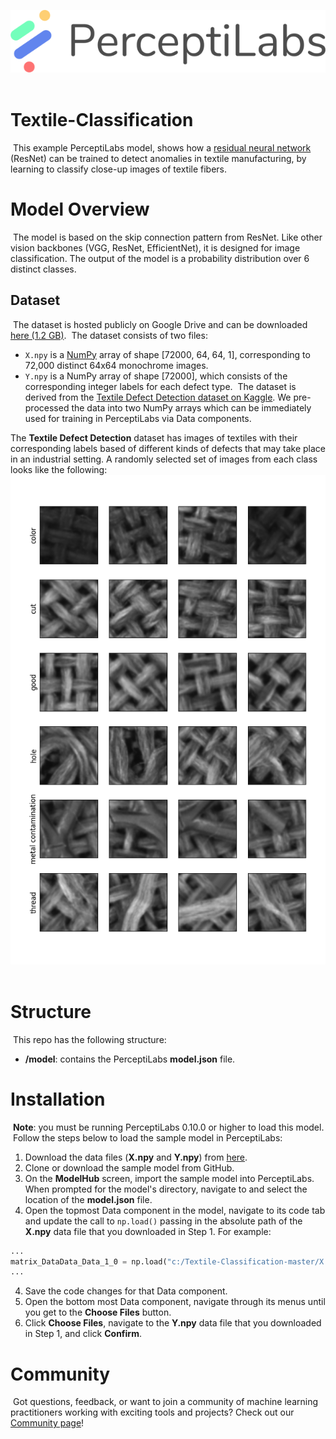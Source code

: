 [![PerceptiLabs](./pl_logo.png)](https://www.perceptilabs.com/home)
​
# Textile-Classification
​
This example PerceptiLabs model, shows how a [residual neural network](https://en.wikipedia.org/wiki/Residual_neural_network) (ResNet) can be trained to detect anomalies in textile manufacturing, by learning to classify close-up images of textile fibers. 
​
# Model Overview
​
The model is based on the skip connection pattern from ResNet. Like other vision backbones (VGG, ResNet, EfficientNet), it is designed for image classification. The output of the model is a probability distribution over 6 distinct classes.
​
## Dataset
​
The dataset is hosted publicly on Google Drive and can be downloaded [here (1.2 GB)](https://drive.google.com/drive/folders/1i-k71RMxa0LjNJqAjh-cclN6RA-WeBmv?usp=sharing).
​
The dataset consists of two files:
​
* `X.npy` is a [NumPy](https://numpy.org/) array of shape [72000, 64, 64, 1], corresponding to 72,000 distinct 64x64 monochrome images.
* `Y.npy` is a NumPy array of shape [72000], which consists of the corresponding integer labels for each defect type.
​
The dataset is derived from the [Textile Defect Detection dataset on Kaggle](https://www.kaggle.com/belkhirnacim/textiledefectdetection/version/2). We pre-processed the data into two NumPy arrays which can be immediately used for training in PerceptiLabs via Data components.
​

The **Textile Defect Detection** dataset has images of textiles with their corresponding labels based of different kinds of defects that may take place in an industrial setting. A randomly selected set of images from each class looks like the following:
​
![](data_preview.png)
​
# Structure
​
This repo has the following structure:
* **/model**: contains the PerceptiLabs **model.json** file.
​
​
# Installation
​
**Note**: you must be running PerceptiLabs 0.10.0 or higher to load this model.
​
Follow the steps below to load the sample model in PerceptiLabs:
​
1. Download the data files (**X.npy** and **Y.npy**) from [here](https://drive.google.com/drive/folders/1i-k71RMxa0LjNJqAjh-cclN6RA-WeBmv?usp=sharing).
2. Clone or download the sample model from GitHub.
2. On the **ModelHub** screen, import the sample model into PerceptiLabs. When prompted for the model's directory, navigate to and select the location of the **model.json** file.
3. Open the topmost Data component in the model, navigate to its code tab and update the call to ```np.load()``` passing in the absolute path of the **X.npy** data file that you downloaded in Step 1. For example:
```python
...
matrix_DataData_Data_1_0 = np.load("c:/Textile-Classification-master/X.npy", mmap_mode='r+').astype(np.float32)
...
```
4. Save the code changes for that Data component.
5. Open the bottom most Data component, navigate through its menus until you get to the **Choose Files** button.
6. Click **Choose Files**, navigate to the **Y.npy** data file that you downloaded in Step 1, and click **Confirm**.
​
​
# Community
​
Got questions, feedback, or want to join a community of machine learning practitioners working with exciting tools and projects? Check out our [Community page](https://www.perceptilabs.com/community)!